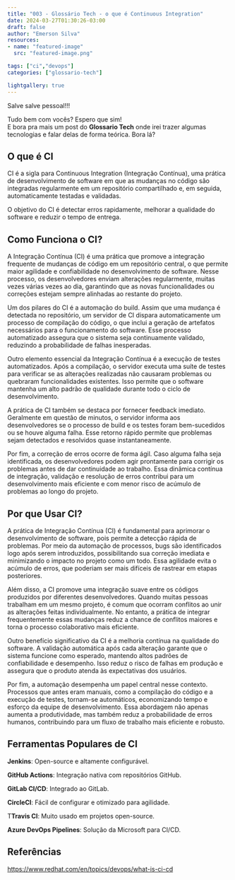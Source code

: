 ```yaml
---
title: "003 - Glossário Tech - o que é Continuous Integration"
date: 2024-03-27T01:30:26-03:00
draft: false
author: "Emerson Silva"
resources:
- name: "featured-image"
  src: "featured-image.png"

tags: ["ci","devops"]
categories: ["glossario-tech"]

lightgallery: true
---
```


Salve salve pessoal!!!

Tudo bem com vocês? Espero que sim!  
E bora pra mais um post do **Glossario Tech** onde irei trazer algumas tecnologias e falar delas de forma teórica. Bora lá?

## O que é CI

CI é a sigla para Continuous Integration (Integração Contínua), uma prática de desenvolvimento de software em que as mudanças no código são integradas regularmente em um repositório compartilhado e, em seguida, automaticamente testadas e validadas.

O objetivo do CI é detectar erros rapidamente, melhorar a qualidade do software e reduzir o tempo de entrega.

## Como Funciona o CI?

A Integração Contínua (CI) é uma prática que promove a integração frequente de mudanças de código em um repositório central, o que permite maior agilidade e confiabilidade no desenvolvimento de software. Nesse processo, os desenvolvedores enviam alterações regularmente, muitas vezes várias vezes ao dia, garantindo que as novas funcionalidades ou correções estejam sempre alinhadas ao restante do projeto.

Um dos pilares do CI é a automação do build. Assim que uma mudança é detectada no repositório, um servidor de CI dispara automaticamente um processo de compilação do código, o que inclui a geração de artefatos necessários para o funcionamento do software. Esse processo automatizado assegura que o sistema seja continuamente validado, reduzindo a probabilidade de falhas inesperadas.

Outro elemento essencial da Integração Contínua é a execução de testes automatizados. Após a compilação, o servidor executa uma suíte de testes para verificar se as alterações realizadas não causaram problemas ou quebraram funcionalidades existentes. Isso permite que o software mantenha um alto padrão de qualidade durante todo o ciclo de desenvolvimento.

A prática de CI também se destaca por fornecer feedback imediato. Geralmente em questão de minutos, o servidor informa aos desenvolvedores se o processo de build e os testes foram bem-sucedidos ou se houve alguma falha. Esse retorno rápido permite que problemas sejam detectados e resolvidos quase instantaneamente.

Por fim, a correção de erros ocorre de forma ágil. Caso alguma falha seja identificada, os desenvolvedores podem agir prontamente para corrigir os problemas antes de dar continuidade ao trabalho. Essa dinâmica contínua de integração, validação e resolução de erros contribui para um desenvolvimento mais eficiente e com menor risco de acúmulo de problemas ao longo do projeto.

## Por que Usar CI?

A prática de Integração Contínua (CI) é fundamental para aprimorar o desenvolvimento de software, pois permite a detecção rápida de problemas. Por meio da automação de processos, bugs são identificados logo após serem introduzidos, possibilitando sua correção imediata e minimizando o impacto no projeto como um todo. Essa agilidade evita o acúmulo de erros, que poderiam ser mais difíceis de rastrear em etapas posteriores.

Além disso, a CI promove uma integração suave entre os códigos produzidos por diferentes desenvolvedores. Quando muitas pessoas trabalham em um mesmo projeto, é comum que ocorram conflitos ao unir as alterações feitas individualmente. No entanto, a prática de integrar frequentemente essas mudanças reduz a chance de conflitos maiores e torna o processo colaborativo mais eficiente.

Outro benefício significativo da CI é a melhoria contínua na qualidade do software. A validação automática após cada alteração garante que o sistema funcione como esperado, mantendo altos padrões de confiabilidade e desempenho. Isso reduz o risco de falhas em produção e assegura que o produto atenda às expectativas dos usuários.

Por fim, a automação desempenha um papel central nesse contexto. Processos que antes eram manuais, como a compilação do código e a execução de testes, tornam-se automáticos, economizando tempo e esforço da equipe de desenvolvimento. Essa abordagem não apenas aumenta a produtividade, mas também reduz a probabilidade de erros humanos, contribuindo para um fluxo de trabalho mais eficiente e robusto.


## Ferramentas Populares de CI

**Jenkins**: Open-source e altamente configurável.

**GitHub Actions**: Integração nativa com repositórios GitHub.

**GitLab CI/CD**: Integrado ao GitLab.

**CircleCI**: Fácil de configurar e otimizado para agilidade.

T**Travis CI**: Muito usado em projetos open-source.

**Azure DevOps Pipelines**: Solução da Microsoft para CI/CD.


## Referências

https://www.redhat.com/en/topics/devops/what-is-ci-cd